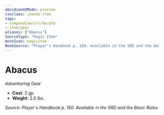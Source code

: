 ```yaml
---
obsidianUIMode: preview
cssclass: json5e-item
tags:
- compendium/src/5e/phb
- item/gear
aliases: ["Abacus"]
SourceType: "Magic Item"
NoteIcon: magicitem
BookSource: "Player's Handbook p. 150. Available in the SRD and the Basic Rules."
---
```

# Abacus
*Adventuring Gear*  

- **Cost**: 2 gp
- **Weight**: 2.0 lbs.

*Source: Player's Handbook p. 150. Available in the SRD and the Basic Rules.*